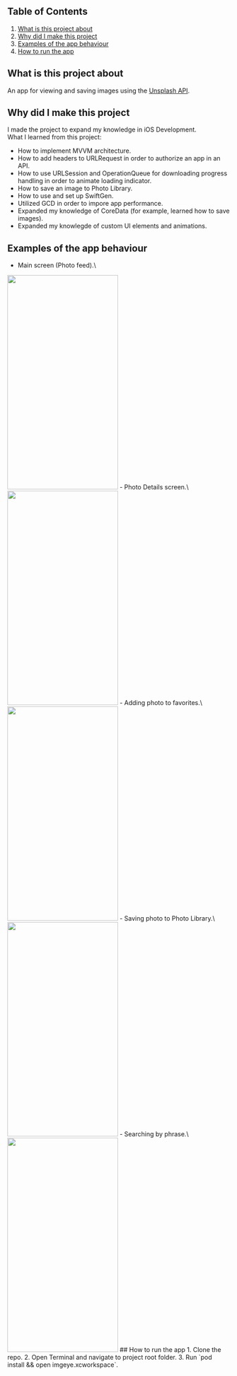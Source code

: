 ## Table of Contents
1. [What is this project about](#about)
2. [Why did I make this project](#why)
3. [Examples of the app behaviour](#example)
4. [How to run the app](#howto)
## What is this project about <a name="about"></a>
An app for viewing and saving images using the [Unsplash API](https://unsplash.com/documentation).
## Why did I make this project <a name="why"></a>
I made the project to expand my knowledge in iOS Development.\
What I learned from this project:
- How to implement MVVM architecture.
- How to add headers to URLRequest in order to authorize an app in an API.
- How to use URLSession and OperationQueue for downloading progress handling in order to animate loading indicator.
- How to save an image to Photo Library.
- How to use and set up SwiftGen.
- Utilized GCD in order to impore app performance.
- Expanded my knowledge of CoreData (for example,  learned how to save images).
- Expanded my knowlegde of custom UI elements and animations.
## Examples of the app behaviour <a name="example"></a>
- Main screen (Photo feed).\
<img src="https://s8.gifyu.com/images/Feed.gif" width="250" height="485" />
- Photo Details screen.\
<img src="https://s8.gifyu.com/images/Details.gif" width="250" height="485" />
- Adding photo to favorites.\
<img src="https://s8.gifyu.com/images/Favorites.gif" width="250" height="485" />
- Saving photo to Photo Library.\
<img src="https://s8.gifyu.com/images/Save.gif" width="250" height="485" />
- Searching by phrase.\
<img src="https://s8.gifyu.com/images/Searchc21f8d542d80ca32.gif" width="250" height="485" />
## How to run the app <a name="howto"></a>
1. Clone the repo.
2. Open Terminal and navigate to project root folder.
3. Run `pod install && open imgeye.xcworkspace`.